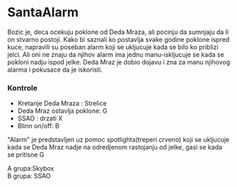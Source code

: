 # SantaAlarm

Bozic je, deca ocekuju poklone od Deda Mraza, ali pocinju da sumnjaju da li on stvarno postoji.
Kako bi saznali ko postavlja svake godine poklone ispred kuce, napravili su poseban
alarm koji se ukljucuje kada se bilo ko priblizi jelci. Ali oni ne znaju da njihov alarm ima jednu
manu-iskljucuje se kada se pokloni nadju ispod jelke. Deda Mraz je dobio dojavu i zna za manu
njihovog alarma i pokusace da je iskoristi.

### Kontrole  

* Kretanje Deda Mraza : Strelice
* Deda Mraz ostavlja poklone: G
* SSAO : drzati X
* Blinn on/off: B

"Alarm" je predstavljen uz pomoc spotlighta(treperi crveno) koji se ukljucuje kada se Deda Mraz 
nadje na odredjenom rastojanju od jelke, gasi se kada se pritisne G

A grupa:Skybox  
B grupa: SSAO